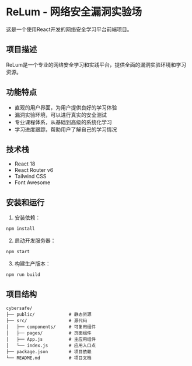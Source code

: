 # ReLum - 网络安全漏洞实验场

这是一个使用React开发的网络安全学习平台前端项目。

## 项目描述

ReLum是一个专业的网络安全学习和实践平台，提供全面的漏洞实验环境和学习资源。

## 功能特点

- 直观的用户界面，为用户提供良好的学习体验
- 漏洞实验环境，可以进行真实的安全测试
- 专业课程体系，从基础到高级的系统化学习
- 学习进度跟踪，帮助用户了解自己的学习情况

## 技术栈

- React 18
- React Router v6
- Tailwind CSS
- Font Awesome

## 安装和运行

1. 安装依赖：

```bash
npm install
```

2. 启动开发服务器：

```bash
npm start
```

3. 构建生产版本：

```bash
npm run build
```

## 项目结构

```
cybersafe/
├── public/             # 静态资源
├── src/                # 源代码
│   ├── components/     # 可复用组件
│   ├── pages/          # 页面组件
│   ├── App.js          # 主应用组件
│   └── index.js        # 应用入口点
├── package.json        # 项目依赖
└── README.md           # 项目文档
``` 